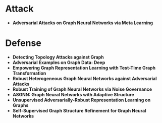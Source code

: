 # Attack
+ **Adversarial Attacks on Graph Neural Networks via Meta Learning**


# Defense

+ **Detecting Topology Attacks against Graph**
+ **Adversarial Examples on Graph Data: Deep**
+ **Empowering Graph Representation Learning with Test-Time Graph Transformation**
+ **Robust Heterogeneous Graph Neural Networks against Adversarial Attacks**
+ **Robust Training of Graph Neural Networks via Noise Governance**
+ **ASGNN: Graph Neural Networks with Adaptive Structure**
+ **Unsupervised Adversarially-Robust Representation Learning on Graphs**
+ **Self-Supervised Graph Structure Refinement for Graph Neural Networks**